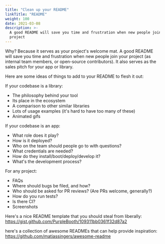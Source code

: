 ```yaml
---
title: "Clean up your README"
linkTitle: "README"
weight: 100
date: 2021-03-08
description: >-
  A good README will save you time and frustration when new people join your
  project
---
```


Why? Because it serves as your project's welcome mat. A good README will save
you time and frustration when new people join your project (as internal team
members, or open-source contributors). It also serves as the sales pitch for
your app or library.

Here are some ideas of things to add to your README to flesh it out:

If your codebase is a library:

- The philosophy behind your tool
- Its place in the ecosystem
- A comparison to other similar libraries
- Lots of usage examples (it's hard to have too many of these)
- Animated gifs

If your codebase is an app:

- What role does it play?
- How is it deployed?
- Who on the team should people go to with questions?
- What credentials are needed?
- How do they install/boot/deploy/develop it?
- What's the development process?

For any project:

- FAQs
- Where should bugs be filed, and how?
- Who should be asked for PR reviews? (Are PRs welcome, generally?)
- How do you run tests?
- Is there CI?
- Screenshots

Here's a nice README template that you should steal from liberally:
https://gist.github.com/PurpleBooth/109311bb0361f32d87a2

here's a collection of awesome READMEs that can help provide inspiration:
https://github.com/matiassingers/awesome-readme
